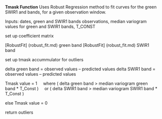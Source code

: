 **Tmask Function**
Uses Robust Regression method to fit curves for the green SWIR1 and bands,
for a given observation window.

Inputs: dates, green and SWIR1 bands observations, median variogram values for
green and SWIR1 bands, T_CONST

set up coefficient matrix

[RobustFit] (robust_fit.md) green band
[RobustFit] (robust_fit.md) SWIR1 band

set up tmask accummulator for outliers

delta green band = observed values – predicted values
delta SWIR1 band = observed values – predicted values

Tmask value = 1
&nbsp;&nbsp;&nbsp;&nbsp;where ( delta green band > median variogram green band * T_Const )
&nbsp;&nbsp;&nbsp;&nbsp;or    ( delta SWIR1 band > median variogram SWIR1 band * T_Const )

else Tmask value = 0

return outliers

